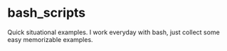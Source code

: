 # bash_scripts
Quick situational examples. 
I work everyday with bash, just collect some easy memorizable examples.


